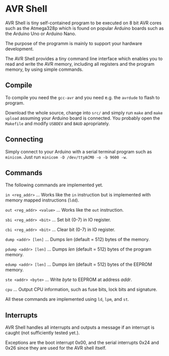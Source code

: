 # AVR Shell

AVR Shell is tiny self-contained program to be executed on 8 bit AVR cores such
as the Atmega328p which is found on popular Arduino boards such as the Arduino
Uno or Arduino Nano.

The purpose of the programm is mainly to support your hardware development.

The AVR Shell provides a tiny command line interface which enables you to read
and write the AVR memory, including all registers and the program memory, by
using simple commands.

## Compile

To compile you need the `gcc-avr` and you need e.g. the `avrdude` to flash to
program.

Download the whole source, change into `src/` and simply run `make` and `make
upload` assuming your Arduino board is connected. You probably open the
`Makefile` and modify `USBDEV` and `BAUD` apropriately.

## Connecting

Simply connect to your Arduino with a serial terminal program such as `minicom`.
Just run `minicom -D /dev/ttyACM0 -o -b 9600 -w`.

## Commands

The following commands are implemented yet.

`in <reg_addr>` ... Works like the `in` instruction but is implemented with
memory mapped instructions (`ldd`).

`out <reg_addr> <value>` ... Works like the `out` instruction.

`sbi <reg_addr> <bit>` ... Set bit (0-7) in IO register.

`cbi <reg_addr> <bit>` ... Clear bit (0-7) in IO register.

`dump <addr> [len]` ... Dumps _len_ (default = 512) bytes of the memory.

`pdump <addr> [len]` ... Dumps _len_ (default = 512) bytes of the program memory.

`edump <addr> [len]` ... Dumps _len_ (default = 512) bytes of the EEPROM memory.

`ste <addr> <byte>` ... Write _byte_ to EEPROM at address _addr_.

`cpu` ... Output CPU information, such as fuse bits, lock bits and signature.

All these commands are implemented using `ld`, `lpm`, and `st`.

## Interrupts

AVR Shell handles all interrupts and outputs a message if an interrupt is
caught (not sufficiently tested yet.).

Exceptions are the boot interrupt 0x00, and the serial interrupts 0x24 and 0x26
since they are used for the AVR shell itself.


